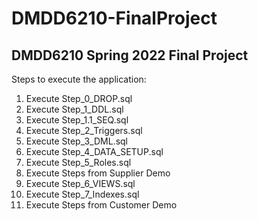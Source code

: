 # DMDD6210-FinalProject
DMDD6210 Spring 2022 Final Project
-------------------

Steps to execute the application:
1. 	Execute Step_0_DROP.sql
2.	Execute Step_1_DDL.sql
3.	Execute Step_1.1_SEQ.sql
4.	Execute Step_2_Triggers.sql
5.	Execute Step_3_DML.sql
6.	Execute Step_4_DATA_SETUP.sql
7.	Execute Step_5_Roles.sql
8.  Execute Steps from Supplier Demo
9.  Execute Step_6_VIEWS.sql 
10. Execute Step_7_Indexes.sql 
11. Execute Steps from Customer Demo
